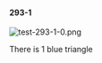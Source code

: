 #### 293-1
![test-293-1-0.png](https://github.com/lil-lab/nlvr/raw/master/nlvr/test/images/4/test-293-1-0.png "test-293-1-0.png")

There is 1 blue triangle